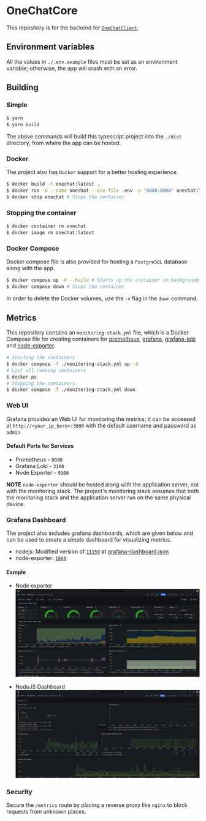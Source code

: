 # OneChatCore

This repository is for the backend for [`OneChatClient`](https://github.com/ChampionBuffalo1/OneChatClient).

## Environment variables

All the values in `./.env.example` files must be set as an environment variable; otherwise, the app will crash with an error.

## Building

### Simple

```bash
$ yarn
$ yarn build
```

The above commands will build this typescript project into the `./dist` directory, from where the app can be hosted.

### Docker

The project also has `Docker` support for a better hosting experience.

```bash
$ docker build -t onechat:latest .
$ docker run -d --name onechat --env-file .env -p "8000:8000" onechat:latest
$ docker stop onechat # Stops the container
```

### Stopping the container

```bash
$ docker container rm onechat
$ docker image rm onechat:latest
```

### Docker Compose

Docker compose file is also provided for hosting a `PostgreSQL` database along with the app.

```bash
$ docker compose up -d --build # Starts up the container in background
$ docker compose down # Stops the container
```

In order to delete the Docker volumes, use the `-v` flag in the `down` command.

## Metrics

This repository contains an `monitoring-stack.yml` file, which is a Docker Compose file for creating containers for [prometheus](https://www.cncf.io/projects/prometheus/), [grafana](https://grafana.com/), [grafana-loki](https://grafana.com/oss/loki/) and [node-exporter](https://prometheus.io/docs/guides/node-exporter/).

```bash
# Starting the containers
$ docker compose -f ./monitoring-stack.yml up -d
# List all running containers
$ docker ps
# Stopping the containers
$ docker compose -f ./monitoring-stack.yml down
```

### Web UI

Grafana provides an Web UI for monitoring the metrics; it can be accessed at `http://<your_ip_here>:3000` with the default username and password as `admin`

#### Default Ports for Services

- Prometheus - `9090`
- Grafana Loki - `3100`
- Node Exporter - `9100`

**NOTE** `node-exporter` should be hosted along with the application server, not with the monitoring stack. The project's monitoring stack assumes that both the monitoring stack and the application server run on the same physical device.

### Grafana Dashboard

The project also includes grafana dashboards, which are given below and can be used to create a simple dashboard for visualizing metrics.

- nodejs: Modified version of [`11159`](https://grafana.com/grafana/dashboards/11159-nodejs-application-dashboard/) at [grafana-dashboard.json](./grafana-dashboard.json)
- node-exporter: [`1860`](https://grafana.com/grafana/dashboards/1860-node-exporter-full/)

#### Exmple

- Node exporter
![node-exporter dashboard](./examples/grafana-node-exporter.png)

- NodeJS Dashboard
![NodeJS Dashboard](./examples/grafana-nodejs.png)

### Security

Secure the `/metrics` route by placing a reverse proxy like `nginx` to block requests from unknown places.
